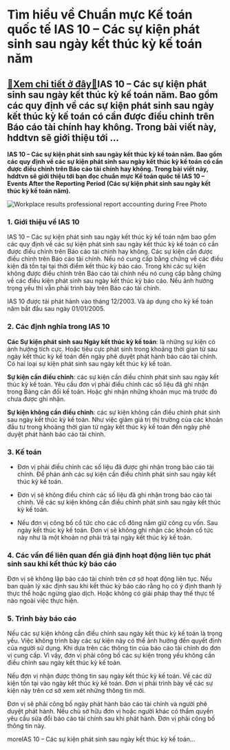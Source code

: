 Tìm hiểu về Chuẩn mực Kế toán quốc tế IAS 10 – Các sự kiện phát sinh sau ngày kết thúc kỳ kế toán năm
=====================================================================================================

[:gift:Xem chi tiết ở đây:gift:](https://hddtvn.com/tim-hieu-ve-chuan-muc-ke-toan-quoc-te-ias-10-cac-su-kien-phat-sinh-sau-ngay-ket-thuc-ky-ke-toan-nam/)IAS 10 – Các sự kiện phát sinh sau ngày kết thúc kỳ kế toán năm. Bao gồm các quy định về các sự kiện phát sinh sau ngày kết thúc kỳ kế toán có cần được điều chỉnh trên Báo cáo tài chính hay không. Trong bài viết này, hddtvn sẽ giới thiệu tới …
---------------------------------------------------------------------------------------------------------------------------------------------------------------------------------------------------------------------------------------------------

**IAS 10 – Các sự kiện phát sinh sau ngày kết thúc kỳ kế toán năm. Bao gồm các quy định về các sự kiện phát sinh sau ngày kết thúc kỳ kế toán có cần được điều chỉnh trên Báo cáo tài chính hay không. Trong bài viết này, hddtvn sẽ giới thiệu tới bạn đọc chuẩn mực Kế toán quốc tế IAS 10 – Events After the Reporting Period (Các sự kiện phát sinh sau ngày kết thúc kỳ kế toán năm).**


![Workplace results professional report accounting during Free Photo](https://hddtvn.com/wp-content/uploads/2021/01/workplace-results-professional-report-accounting-during_1418-61.jpg)


### 1. Giới thiệu về IAS 10


IAS 10 – Các sự kiện phát sinh sau ngày kết thúc kỳ kế toán năm bao gồm các quy định về các sự kiện phát sinh sau ngày kết thúc kỳ kế toán có cần được điều chỉnh trên Báo cáo tài chính hay không. Các sự kiện cần được điều chỉnh trên Báo cáo tài chính. Nếu nó cung cấp bằng chứng về các điều kiện đã tồn tại tại thời điểm kết thúc kỳ báo cáo. Trong khi các sự kiện không được điều chỉnh trên Báo cáo tài chính nếu nó cung cấp bằng chứng về các điều kiện phát sinh sau ngày kết thúc kỳ báo cáo. Nếu ảnh hưởng trọng yếu thì vẫn phải trình bày trên Báo cáo tài chính.


IAS 10 được tái phát hành vào tháng 12/2003. Và áp dụng cho kỳ kế toán năm bắt đầu sau ngày 01/01/2005.


### 2. Các định nghĩa trong IAS 10


**Các Sự kiện phát sinh sau Ngày kết thúc kỳ kế toán**: là những sự kiện có ảnh hưởng tích cực. Hoặc tiêu cực phát sinh trong khoảng thời gian từ sau ngày kết thúc kỳ kế toán đến ngày phê duyệt phát hành báo cáo tài chính. Có hai loại sự kiện phát sinh sau ngày kết thúc kỳ kế toán.


**Sự kiện cần điều chỉnh**: các sự kiện cần điều chỉnh phát sinh sau ngày kết thúc kỳ kế toán. Yêu cầu đơn vị phải điều chỉnh các số liệu đã ghi nhận trong Bảng cân đối kế toán. Hoặc ghi nhận những khoản mục mà trước đó chưa được ghi nhận.


**Sự kiện không cần điều chỉnh**: các sự kiện không cần điều chỉnh phát sinh sau ngày kết thúc kỳ kế toán. Như việc giảm giá trị thị trường của các khoản đầu tư trong khoảng thời gian từ ngày kết thúc kỳ kế toán đến ngày phê duyệt phát hành báo cáo tài chính.


### 3. Kế toán




* Đơn vị phải điều chỉnh các số liệu đã được ghi nhận trong báo cáo tài chính. Để phản ánh các sự kiện cần điều chỉnh phát sinh sau ngày kết thúc kỳ kế toán.

* Đơn vị sẽ không điều chỉnh các số liệu đã ghi nhận trong báo cáo tài chính. Về các sự kiện không cần điều chỉnh phát sinh sau ngày kết thúc kỳ kế toán.

* Nếu đơn vị công bố cổ tức cho các cổ đông nắm giữ công cụ vốn. Sau ngày kết thúc kỳ kế toán. Đơn vị sẽ không ghi nhận các khoản cổ tức này như là một khoản nợ phải trả tại ngày kết thúc kỳ kế toán.



### 4. Các vấn đề liên quan đến giả định hoạt động liên tục phát sinh sau khi kết thúc kỳ báo cáo


Đơn vị sẽ không lập báo cáo tài chính trên cơ sở hoạt động liên tục. Nếu ban quản lý xác định sau khi kết thúc kỳ báo cáo rằng họ có ý định thanh lý thực thể hoặc ngừng giao dịch. Hoặc không có giải pháp thay thế thực tế nào ngoài việc thực hiện.


### 5. Trình bày báo cáo


Nếu các sự kiện không cần điều chỉnh sau ngày kết thúc kỳ kế toán là trọng yếu. Việc không trình bày các sự kiện này có thể ảnh hưởng đến quyết định của người sử dụng. Khi dựa trên các thông tin của báo cáo tài chính do đơn vị cung cấp. Vì vậy, đơn vị phải công bố các sự kiện trọng yếu không cần điều chỉnh sau ngày kết thúc kỳ kế toán.


Nếu đơn vị nhận được thông tin sau ngày kết thúc kỳ kế toán. Về các dữ kiện tồn tại vào ngày kết thúc kỳ kế toán. Đơn vị phải trình bày về các sự kiện này trên cơ sở xem xét những thông tin mới.


Đơn vị sẽ phải công bố ngày phát hành báo cáo tài chính và người phê duyệt phát hành. Nếu chủ sở hữu đơn vị hoặc người khác có thẩm quyền yêu cầu sửa đổi báo cáo tài chính sau khi phát hành. Đơn vị phải công bố thông tin này.


moreIAS 10 – Các sự kiện phát sinh sau ngày kết thúc kỳ kế toán…

